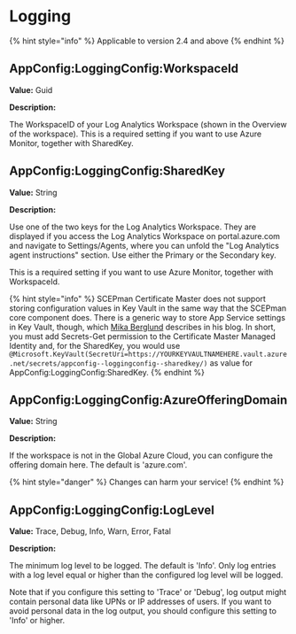 # Logging

{% hint style="info" %}
Applicable to version 2.4 and above
{% endhint %}

## AppConfig:LoggingConfig:WorkspaceId

**Value:** Guid

**Description:**

The WorkspaceID of your Log Analytics Workspace (shown in the Overview of the workspace). This is a required setting if you want to use Azure Monitor, together with SharedKey.

## AppConfig:LoggingConfig:SharedKey

**Value:** String

**Description:**

Use one of the two keys for the Log Analytics Workspace. They are displayed if you access the Log Analytics Workspace on portal.azure.com and navigate to Settings/Agents, where you can unfold the "Log Analytics agent instructions" section. Use either the Primary or the Secondary key.

This is a required setting if you want to use Azure Monitor, together with WorkspaceId.

{% hint style="info" %}
SCEPman Certificate Master does not support storing configuration values in Key Vault in the same way that the SCEPman core component does. There is a generic way to store App Service settings in Key Vault, though, which [Mika Berglund](https://mikaberglund.com/store-your-app-service-configuration-settings-in-azure-key-vault/) describes in his blog. In short, you must add Secrets-Get permission to the Certificate Master Managed Identity and, for the SharedKey, you would use `@Microsoft.KeyVault(SecretUri=https://YOURKEYVAULTNAMEHERE.vault.azure.net/secrets/appconfig--loggingconfig--sharedkey/)` as value for AppConfig:LoggingConfig:SharedKey.
{% endhint %}

## AppConfig:LoggingConfig:AzureOfferingDomain

**Value:** String

**Description:**

If the workspace is not in the Global Azure Cloud, you can configure the offering domain here. The default is 'azure.com'.

{% hint style="danger" %}
Changes can harm your service!
{% endhint %}

## AppConfig:LoggingConfig:LogLevel

**Value:** Trace, Debug, Info, Warn, Error, Fatal

**Description:**

The minimum log level to be logged. The default is 'Info'. Only log entries with a log level equal or higher than the configured log level will be logged.

Note that if you configure this setting to 'Trace' or 'Debug', log output might contain personal data like UPNs or IP addresses of users. If you want to avoid personal data in the log output, you should configure this setting to 'Info' or higher.